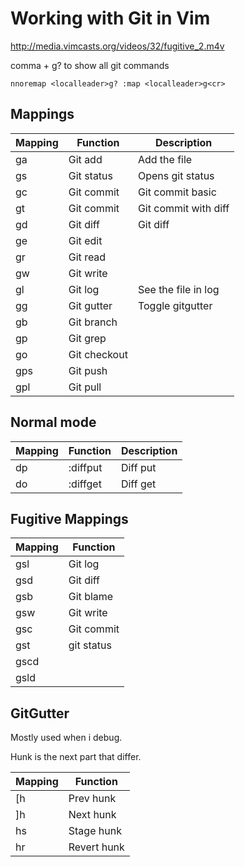 # Working with Git in Vim

http://media.vimcasts.org/videos/32/fugitive_2.m4v

comma + g? to show all git commands
```
nnoremap <localleader>g? :map <localleader>g<cr>
```

## Mappings

| Mapping  |  Function    | Description         |
|----------|--------------|----------------------|
| ga       | Git add      | Add the file         |
| gs       | Git status   | Opens git status     |
| gc       | Git commit   | Git commit basic     |
| gt       | Git commit   | Git commit with diff |
| gd       | Git diff     | Git diff             |
| ge       | Git edit     |                      |
| gr       | Git read     |                      |
| gw       | Git write    |                      |
| gl       | Git log      | See the file in log  |
| gg       | Git gutter   | Toggle gitgutter     |
| gb       | Git branch   |                      |
| gp       | Git grep     |                      |
| go       | Git checkout |                      |
| gps      | Git push     |                      |
| gpl      | Git pull     |                      |


## Normal mode

| Mapping | Function | Description |
|---------|----------|-------------|
| dp      | :diffput | Diff put    |
| do      | :diffget | Diff get    |

## Fugitive Mappings

| Mapping | Function   |
|---------|------------|
| gsl     | Git log    |
| gsd     | Git diff   |
| gsb     | Git blame  |
| gsw     | Git write  |
| gsc     | Git commit |
| gst     | git status |
| gscd    |            |
| gsld    |            |

## GitGutter

Mostly used when i debug.

Hunk is the next part that differ.

| Mapping |  Function   |
|---------|-------------|
| [h      | Prev hunk   |
| ]h      | Next hunk   |
| hs      | Stage hunk  |
| hr      | Revert hunk |



